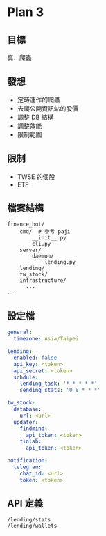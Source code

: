 # Plan 3

## 目標

真．爬蟲

## 發想

* 定時運作的爬蟲
* 去爬公開資訊站的股價
* 調整 DB 結構
* 調整效能
* 限制範圍

## 限制

* TWSE 的個股
* ETF

## 檔案結構

    finance_bot/
        cmd/  # 參考 paji
            __init__.py
            cli.py
        server/
            daemon/
                lending.py
        lending/
        tw_stock/
        infrastructure/
          ...
    ...

## 設定檔

```yaml
general:
  timezone: Asia/Taipei

lending:
  enabled: false
  api_key: <token>
  api_secret: <token>
  schdule:
    lending_task: '* * * * *'
    sending_stats: '0 8 * * *'

tw_stock:
  database:
    url: <url>
  updater:
    findmind:
      api_token: <token>
    finlab:
      api_token: <token>

notification:
  telegram:
    chat_id: <url>
    token: <token>

```

## API 定義

    /lending/stats
    /lending/wallets